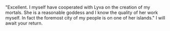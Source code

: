 "Excellent. I myself have cooperated with Lyva on the creation of my mortals. She is a reasonable goddess and I know the quality of her work myself. In fact the foremost city of my people is on one of her islands." I will await your return.